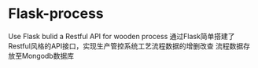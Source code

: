 # Flask-process
Use Flask bulid a Restful API for wooden process
    通过Flask简单搭建了Restful风格的API接口，实现生产管控系统工艺流程数据的增删改查
流程数据存放至Mongodb数据库

